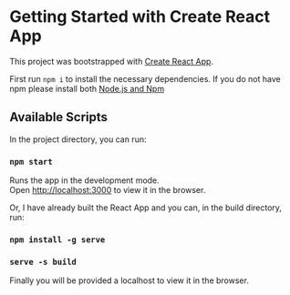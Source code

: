 # Getting Started with Create React App

This project was bootstrapped with [Create React App](https://github.com/facebook/create-react-app).

First run `npm i` to install the necessary dependencies. If you do not have npm please install both [Node.js and Npm](https://nodejs.org/en/)

## Available Scripts

In the project directory, you can run:

### `npm start`

Runs the app in the development mode.\
Open [http://localhost:3000](http://localhost:3000) to view it in the browser.






Or, I have already built the React App and you can, in the build directory, run:

### `npm install -g serve`

### `serve -s build`

Finally you will be provided a localhost to view it in the browser.
